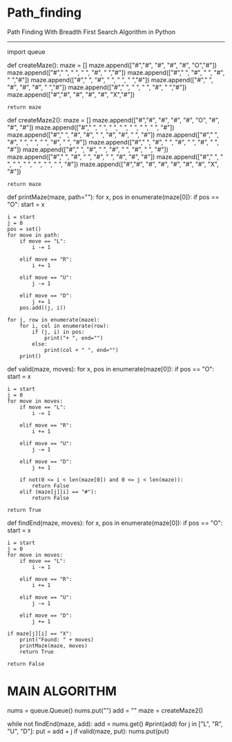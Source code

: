 # Path_finding
Path Finding With Breadth First Search Algorithm in Python

----------



import queue


def createMaze():
    maze = []
    maze.append(["#","#", "#", "#", "#", "O","#"])
    maze.append(["#"," ", " ", " ", "#", " ","#"])
    maze.append(["#"," ", "#", " ", "#", " ","#"])
    maze.append(["#"," ", "#", " ", " ", " ","#"])
    maze.append(["#"," ", "#", "#", "#", " ","#"])
    maze.append(["#"," ", " ", " ", "#", " ","#"])
    maze.append(["#","#", "#", "#", "#", "X","#"])

    return maze

def createMaze2():
    maze = []
    maze.append(["#","#", "#", "#", "#", "O", "#", "#", "#"])
    maze.append(["#"," ", " ", " ", " ", " ", " ", " ", "#"])
    maze.append(["#"," ", "#", "#", " ", "#", "#", " ", "#"])
    maze.append(["#"," ", "#", " ", " ", " ", "#", " ", "#"])
    maze.append(["#"," ", "#", " ", "#", " ", "#", " ", "#"])
    maze.append(["#"," ", "#", " ", "#", " ", "#", " ", "#"])
    maze.append(["#"," ", "#", " ", "#", " ", "#", "#", "#"])
    maze.append(["#"," ", " ", " ", " ", " ", " ", " ", "#"])
    maze.append(["#","#", "#", "#", "#", "#", "#", "X", "#"])

    return maze


def printMaze(maze, path=""):
    for x, pos in enumerate(maze[0]):
        if pos == "O":
            start = x

    i = start
    j = 0
    pos = set()
    for move in path:
        if move == "L":
            i -= 1

        elif move == "R":
            i += 1

        elif move == "U":
            j -= 1

        elif move == "D":
            j += 1
        pos.add((j, i))
    
    for j, row in enumerate(maze):
        for i, col in enumerate(row):
            if (j, i) in pos:
                print("+ ", end="")
            else:
                print(col + " ", end="")
        print()
        


def valid(maze, moves):
    for x, pos in enumerate(maze[0]):
        if pos == "O":
            start = x

    i = start
    j = 0
    for move in moves:
        if move == "L":
            i -= 1

        elif move == "R":
            i += 1

        elif move == "U":
            j -= 1

        elif move == "D":
            j += 1

        if not(0 <= i < len(maze[0]) and 0 <= j < len(maze)):
            return False
        elif (maze[j][i] == "#"):
            return False

    return True


def findEnd(maze, moves):
    for x, pos in enumerate(maze[0]):
        if pos == "O":
            start = x

    i = start
    j = 0
    for move in moves:
        if move == "L":
            i -= 1

        elif move == "R":
            i += 1

        elif move == "U":
            j -= 1

        elif move == "D":
            j += 1

    if maze[j][i] == "X":
        print("Found: " + moves)
        printMaze(maze, moves)
        return True

    return False


# MAIN ALGORITHM

nums = queue.Queue()
nums.put("")
add = ""
maze  = createMaze2()

while not findEnd(maze, add): 
    add = nums.get()
    #print(add)
    for j in ["L", "R", "U", "D"]:
        put = add + j
        if valid(maze, put):
            nums.put(put)
